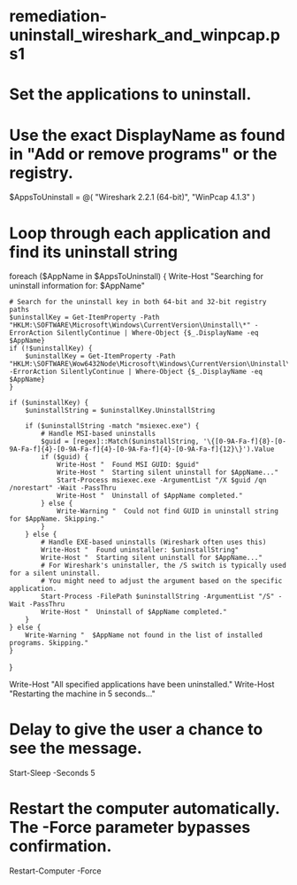 # remediation-uninstall_wireshark_and_winpcap.ps1

# Set the applications to uninstall.
# Use the exact DisplayName as found in "Add or remove programs" or the registry.
$AppsToUninstall = @(
    "Wireshark 2.2.1 (64-bit)",
    "WinPcap 4.1.3"
)

# Loop through each application and find its uninstall string
foreach ($AppName in $AppsToUninstall) {
    Write-Host "Searching for uninstall information for: $AppName"

    # Search for the uninstall key in both 64-bit and 32-bit registry paths
    $uninstallKey = Get-ItemProperty -Path "HKLM:\SOFTWARE\Microsoft\Windows\CurrentVersion\Uninstall\*" -ErrorAction SilentlyContinue | Where-Object {$_.DisplayName -eq $AppName}
    if (!$uninstallKey) {
        $uninstallKey = Get-ItemProperty -Path "HKLM:\SOFTWARE\Wow6432Node\Microsoft\Windows\CurrentVersion\Uninstall\*" -ErrorAction SilentlyContinue | Where-Object {$_.DisplayName -eq $AppName}
    }

    if ($uninstallKey) {
        $uninstallString = $uninstallKey.UninstallString
        
        if ($uninstallString -match "msiexec.exe") {
            # Handle MSI-based uninstalls
            $guid = [regex]::Match($uninstallString, '\{[0-9A-Fa-f]{8}-[0-9A-Fa-f]{4}-[0-9A-Fa-f]{4}-[0-9A-Fa-f]{4}-[0-9A-Fa-f]{12}\}').Value
            if ($guid) {
                Write-Host "  Found MSI GUID: $guid"
                Write-Host "  Starting silent uninstall for $AppName..."
                Start-Process msiexec.exe -ArgumentList "/X $guid /qn /norestart" -Wait -PassThru
                Write-Host "  Uninstall of $AppName completed."
            } else {
                Write-Warning "  Could not find GUID in uninstall string for $AppName. Skipping."
            }
        } else {
            # Handle EXE-based uninstalls (Wireshark often uses this)
            Write-Host "  Found uninstaller: $uninstallString"
            Write-Host "  Starting silent uninstall for $AppName..."
            # For Wireshark's uninstaller, the /S switch is typically used for a silent uninstall.
            # You might need to adjust the argument based on the specific application.
            Start-Process -FilePath $uninstallString -ArgumentList "/S" -Wait -PassThru
            Write-Host "  Uninstall of $AppName completed."
        }
    } else {
        Write-Warning "  $AppName not found in the list of installed programs. Skipping."
    }
}

Write-Host "All specified applications have been uninstalled."
Write-Host "Restarting the machine in 5 seconds..."

# Delay to give the user a chance to see the message.
Start-Sleep -Seconds 5

# Restart the computer automatically. The -Force parameter bypasses confirmation.
Restart-Computer -Force
